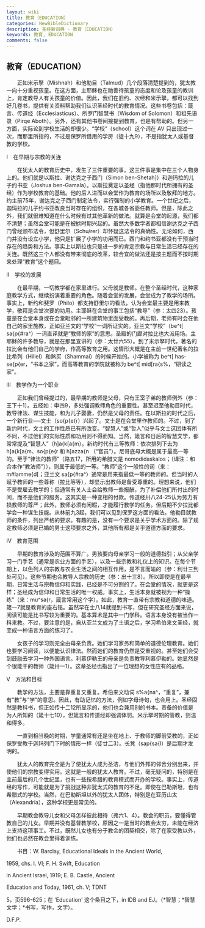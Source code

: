 ```yaml
---
layout: wiki
title: 教育（EDUCATION）
categories: NewBibleDictionary
description: 圣经新词典 - 教育（EDUCATION）
keywords: 教育, EDUCATION
comments: false
---
```


## 教育（EDUCATION）

　　正如米示拏（Mishnah）和他勒目（Talmud）几个段落清楚提到的，犹太教一向十分重视孩童。在这方面，主耶稣也在祂善待孩童的态度和论及孩童的教训上，肯定教导人有关孩童的价值。因此，我们在旧约、次经和米示拏，都可以找到好几卷书，提供有关资料帮助我们认识圣经时代的教育情况。这些书卷包括：箴言、传道经（Ecclesiasticus）、所罗门智慧书（Wisdom of Solomon）和祖先语录（Pirqe Aboth）。另外，还有其他书卷间接提到教育，也是有帮助的。但另一方面，实际论到学校生活的却很少。“学校”（school）这个词在 AV 只出现过一次，而那里所指的，不过是保罗所借用的学房（徒十九9），不是指犹太人或基督教的学校。

Ⅰ　在早期与宗教的关连

　　在犹太人的教育历史中，发生了三件重要的事。这三件事是集中在三个人物身上的。他们就是以斯拉、谢达克之子西门（Simon ben-Shetah]）和迦玛拉的儿子约书亚（Joshua ben-Gamala）。以斯拉奠定以圣经（指他那时代所拥有的圣经）作为学校教育的基础。他的后人进而以会堂作为教育的场所以及敬拜的地方。约主前75年，谢达克之子西门制定法令，实行强制的小学教育。一个世纪之后，迦玛拉的儿子约书亚改良当时存在的组织，在各城各省委任教师。但是，除此之外，我们就很难知道在什么时候有过其他革新的做法。就算是会堂的起源，我们都不清楚；虽然会堂可能是在被掳时期兴起的。虽然大多数学者都相信谢达克之子西门曾经颁布法令，但舒里尔（Schu/rer）却怀疑这法令的真确性。无论如何，西门并没有设立小学，他只是扩展了小学的功用而已。西门和约书亚都没有干预当时存在的趋势和方法。事实上以斯拉也只是进一步的肯定宗教与日常生活已经存在的关连。既然这三个人都没有带来彻底的改革，较合宜的做法还是按主题而不按时期来处理“教育”这个题目。

Ⅱ　学校的发展

　　在最早期，一切教学都在家里进行。父母就是教师。在整个圣经时代，这种家庭教学方式，继续扮演着重要的角色。随着会堂的发展，会堂成为了教学的场所。事实上，新约和斐罗（Philo）都支持舒里尔的看法，认为会堂最主要是用来教学，敬拜是会堂次要的功用。主耶稣在会堂的事工包括“教导”（参：太四23）。孩童是在会堂本身或在会堂毗邻的一所建筑物里面受教的。再后期，老师有时会在他自己的家里施教，正如亚兰文的“学校”一词所证实的。亚兰文“学校”（be^t[ sa{p{#ra^）一词直译就是“教师的家”的意思。圣殿的门廊对拉比也大派用场。主耶稣的许多教导，就是在那里宣讲的（参：太廿六55）。到了米示拏时代，著名的拉比会有他们自己的学府，作高等教育之用。这情形大概是在主前一世纪著名的拉比希列（Hillel）和煞买（Shammai）的时候开始的。小学被称为 be^t[ has-se{p{er，“书本之家”，而高等教育的学院就被称为 be^t[ mid[ra{s%，“研读之家”。

Ⅲ　教学作为一个职业

　　正如我们曾经提过的，最早期的教师是父母，只有王室子弟的教师例外（参：王下十1）。五经如：申四9，多处强调教师角色的重要性。甚至迟至他勒目时代，教导律法、谋生技能，和为儿子娶妻，仍然是父母的责任。在以斯拉的时代之后，一个新行业──文士（so{p{e{r）兴起了。文士是在会堂里作教师的。不过，到了新约时代，文士的工作性质已有所改变。“智慧人”或“哲人”似乎与文士这团体有所不同，不过他们的实际性质和功用则不得而知。当然，箴言和日后的智慧文学，都常常提及“智慧人”（h]a{k[a{m）。新约时代有三等教师：依次排列下去为 h]a{k[a{m、so{p{e{r 和 h]azza{n （“官员”）。尼哥底母大概是属于最高一等的。至于“律法的教师”（路五17，所用的希腊文是 nomodidaskalos；〔译注：和合本作“教法师”〕），则属于最低的一等。“教师”这个一般性的词（来：m#lamme{d[；亚兰文 sa{p{#ra^）通常是用来指最低一等的教师的。但当时的人赋予教师的一些尊称（拉比等等），却显示出教师是备受尊重的。理想来说，他们不是受雇去教学的；但通常有关人士会给教师一些报酬，为了补偿他们所付出的时间，而不是他们的服务。这其实是一种变相的付款。传道经卅八24-25认为劳力有损教师的尊严；此外，教师必须有闲暇，才能履行教学的任务。但后期不少拉比都学会一种谋生技能。从林前九3起，我们可以见到保罗这方面的看法。他勒目就教师的条件，列出严格的要求。有趣的是，没有一个要求是关乎学术方面的。除了规定教师必须是已婚的男士这项要求之外，其他所有都是关乎道德方面的要求。

Ⅳ　教育范围

　　早期的教育涉及的范围不算广。男孩要向母亲学习一般的道德指引；从父亲学习一门手艺（通常是农业方面的手艺），以及一些宗教和礼仪上的知识。在每个节期上，以色列人的宗教与农业生活之间的相互作用，是不言而喻的（参：利廿三到处可见）。这些节期也会教导人宗教的历史（参：出十三8）。所以即使是在最早期，日常生活与宗教信仰和实践，已经是不可分割的了。在会堂的情况，就更是这样；圣经成为信仰和日常生活的唯一权威。事实上，生活本身就被视为一种“操练”（来：mu^sa{r，箴言常用这个字）。如此，教育一直带有宗教和道德的味道。箴一7就是教育的座右铭。虽然早在士八14就提到书写，但在研究圣经方面来说，阅读可能是比书写较为重要的。基本算术是其中一门学科。语言本身没有被当作一科来教。不过，要注意的是，自从亚兰文成为了土语之后，学习希伯来文圣经，就变成一种语言方面的练习了。

　　女孩子的学习则完全由母亲负责。她们学习家务和简单的道德伦理教育。她们也要学习阅读，以便能认识律法。然而她们的教育仍然是受重视的。甚至她们会受到鼓励去学习一种外国语言。利慕伊勒王的母亲是负责教导利慕伊勒的。她显然是个很能干的教师（箴卅一1）。这章圣经也指出了一位理想的女性应有的品格。

Ⅴ　方法和目标

　　教学的方法，主要是靠重复又重复。希伯来文动词 s%a{na^，“重复”，兼有“教”与“学”的意思。因此，有助记忆的方法，例如字母诗句，也会用上。圣经固然是教科书，但正如传十二12所显示的，他们也会兼用别的书本。责备的价值是为人所知的（箴十七10），但箴言和传道经却强调体罚。米示拏时期的管教，则温和得多。

　　一直到相当晚的时期，学童通常有还是坐在地上、于教师的脚前受教的，正如保罗受教于迦玛列门下时的情形一样（徒廿二3）。长凳（sap{sa{l）是后期才发明的。

　　犹太人的教育完全是为了使犹太人成为圣洁，与他们外邦的邻舍分别出来，并使他们的宗教变得实用。这就是一般的犹太人教育。不过，毫无疑问的，特别是在主前最后的几个世纪里，也有一些按希腊的教育模式而开办的学校。事实上，传道经的写作，可能就是为了挑战这种非犹太式的教育的不足。即使在巴勒斯坦，也有希腊式的学校。当然，在巴勒斯坦以外的犹太人团体，特别是在亚历山太（Alexandria），这种学校更是常见的。

　　早期教会教导儿女和父母怎样彼此相待（弗六1、4）。教会的职员，要懂得管教自己的儿女。早期并没有基督教学校，原因之一是当时的教会太穷，未能在经济上支持这项事工。不过，既然儿女也有分于教会的团契相交，除了在家受教以外，他们也必然在教会里得着训练。

　　书目：W. Barclay, Educational Ideals in the Ancient World,

1959, chs. I. VI; F. H. Swift, Education

in Ancient Israel, 1919; E. B. Castle, Ancient

Education and Today, 1961, ch. V; TDNT

5，页596-625；在 'Education' 这个条目之下，in IDB and EJ。（*智慧；*智慧文学；*书写，写作，文字）。

D.F.P.








